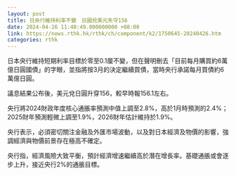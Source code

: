 ```yaml
---
layout: post
title: 日央行維持利率不變　日圓兌美元失守156
date: 2024-04-26 11:40:49.000000000 +08:00
link: https://news.rthk.hk/rthk/ch/component/k2/1750645-20240426.htm
categories: rthk
---
```


日本央行維持短期利率目標於零至0.1厘不變，但在聲明刪去「目前每月購買約6萬億日圓國債」的字眼，並指將按3月的決定繼續買債，當時央行承諾每月買債約6萬億日圓。

議息結果公布後，美元兌日圓升穿156，較早時報156.1左右。

央行將2024財政年度核心通脹率預測中值上調至2.8%，高於1月時預測的2.4%；2025財年預測輕微上調至1.9%，2026財年估計維持於1.9%。

央行表示，必須密切關注金融及外匯市場波動，以及對日本經濟及物價的影響，強調經濟與物價前景存在極高不確定。

央行指，經濟風險大致平衡，預計經濟增速繼續高於潛在增長率。基礎通脹或會逐步上升，接近央行2%的通脹目標。
